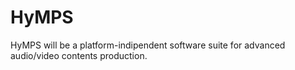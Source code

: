 # HyMPS
HyMPS will be a platform-indipendent software suite for advanced audio/video contents production.
